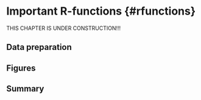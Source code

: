 # Important R-functions {#rfunctions}

THIS CHAPTER IS UNDER CONSTRUCTION!!! 

## Data preparation

## Figures

## Summary

